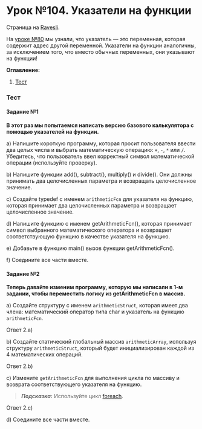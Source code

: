 # Урок №104. Указатели на функции

Страница на [Ravesli](https://ravesli.com/urok-104-ukazateli-na-funktsii/).

На [уроке №80](https://ravesli.com/urok-80-ukazateli-vvedenie/) мы узнали, что указатель — это переменная, которая содержит адрес другой переменной. Указатели на функции аналогичны, за исключением того, что вместо обычных переменных, они указывают на функции!

**Оглавление:**

1. [Тест](#тест)

### Тест

#### Задание №1

**В этот раз мы попытаемся написать версию базового калькулятора с помощью указателей на функции.**

a) Напишите короткую программу, которая просит пользователя ввести два целых числа и выбрать математическую операцию: `+`, `-`, `*` или `/`. Убедитесь, что пользователь ввел корректный символ математической операции (используйте проверку).

b) Напишите функции add(), subtract(), multiply() и divide(). Они должны принимать два целочисленных параметра и возвращать целочисленное значение.

c) Создайте typedef с именем `arithmeticFcn` для указателя на функцию, которая принимает два целочисленных параметра и возвращает целочисленное значение.

d) Напишите функцию с именем getArithmeticFcn(), которая принимает символ выбранного математического оператора и возвращает соответствующую функцию в качестве указателя на функцию.

e) Добавьте в функцию main() вызов функции getArithmeticFcn().

f) Соедините все части вместе.

#### Задание №2

**Теперь давайте изменим программу, которую мы написали в 1-м задании, чтобы переместить логику из getArithmeticFcn в массив.**

a) Создайте структуру с именем `arithmeticStruct`, которая имеет два члена: математический оператор типа char и указатель на функцию `arithmeticFcn`.

Ответ 2.a)

b) Создайте статический глобальный массив `arithmeticArray`, используя структуру `arithmeticStruct`, который будет инициализирован каждой из 4 математических операций.

Ответ 2.b)

c) Измените `getArithmeticFcn` для выполнения цикла по массиву и возврата соответствующего указателя на функцию.

> ***Подсказка:*** Используйте цикл [foreach](https://ravesli.com/urok-91-tsikl-foreach/).

Ответ 2.c)

d) Соедините все части вместе.

